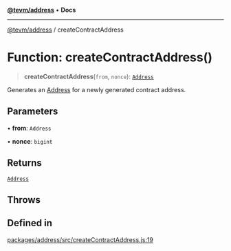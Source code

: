 [**@tevm/address**](../README.md) • **Docs**

***

[@tevm/address](../globals.md) / createContractAddress

# Function: createContractAddress()

> **createContractAddress**(`from`, `nonce`): [`Address`](../classes/Address.md)

Generates an [Address](../classes/Address.md) for a newly generated contract
address.

## Parameters

• **from**: `Address`

• **nonce**: `bigint`

## Returns

[`Address`](../classes/Address.md)

## Throws

## Defined in

[packages/address/src/createContractAddress.js:19](https://github.com/evmts/tevm-monorepo/blob/main/packages/address/src/createContractAddress.js#L19)

